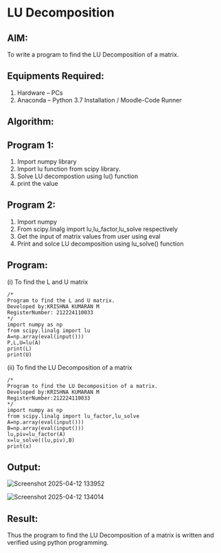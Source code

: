 # LU Decomposition 

## AIM:
To write a program to find the LU Decomposition of a matrix.

## Equipments Required:
1. Hardware – PCs
2. Anaconda – Python 3.7 Installation / Moodle-Code Runner

## Algorithm:
## Program 1:
1. Import numpy library
2. Import lu function from scipy library.
3. Solve LU decompostion using lu() function
4. print the value
## Program 2:
1. Import numpy
2. From scipy.linalg import lu,lu_factor,lu_solve respectively
3. Get the input of matrix values from user using eval
4. Print and solce LU decomposition using lu_solve() function
## Program:
(i) To find the L and U matrix
```
/*
Program to find the L and U matrix.
Developed by:KRISHNA KUMARAN M
RegisterNumber: 212224110033
*/
import numpy as np
from scipy.linalg import lu
A=np.array(eval(input()))
P,L,U=lu(A)
print(L)
print(U)
```
(ii) To find the LU Decomposition of a matrix
```
/*
Program to find the LU Decomposition of a matrix.
Developed by:KRISHNA KUMARAN M 
RegisterNumber:212224110033
*/
import numpy as np
from scipy.linalg import lu_factor,lu_solve
A=np.array(eval(input()))
B=np.array(eval(input()))
lu,piv=lu_factor(A)
x=lu_solve((lu,piv),B)
print(x)
```

## Output:
![Screenshot 2025-04-12 133952](https://github.com/user-attachments/assets/5e7226e1-1a8e-47d8-9c52-a643ac514487)

![Screenshot 2025-04-12 134014](https://github.com/user-attachments/assets/851b853c-7d98-41b7-8d15-3fe7bc4f3ff2)



## Result:
Thus the program to find the LU Decomposition of a matrix is written and verified using python programming.

